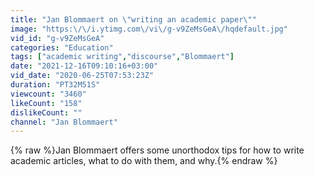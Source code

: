 ```yaml
---
title: "Jan Blommaert on \"writing an academic paper\""
image: "https:\/\/i.ytimg.com\/vi\/g-v9ZeMsGeA\/hqdefault.jpg"
vid_id: "g-v9ZeMsGeA"
categories: "Education"
tags: ["academic writing","discourse","Blommaert"]
date: "2021-12-16T09:10:16+03:00"
vid_date: "2020-06-25T07:53:23Z"
duration: "PT32M51S"
viewcount: "3460"
likeCount: "158"
dislikeCount: ""
channel: "Jan Blommaert"
---
```

{% raw %}Jan Blommaert offers some unorthodox tips for how to write academic articles, what to do with them, and why.{% endraw %}
